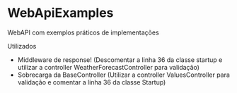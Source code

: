 # WebApiExamples

WebAPI com exemplos práticos de implementações

Utilizados
 - Middleware de response! (Descomentar a linha 36 da classe startup e utilizar a controller WeatherForecastController para validação)
 - Sobrecarga da BaseController (Utilizar a controller ValuesController para validação e comentar a linha 36 da classe Startup)
